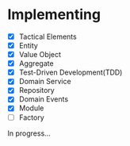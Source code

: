 # Implementing
- [x] Tactical Elements
- [x] Entity
- [x] Value Object
- [x] Aggregate
- [x] Test-Driven Development(TDD)
- [x] Domain Service
- [x] Repository
- [x] Domain Events
- [x] Module
- [ ] Factory

In progress...
